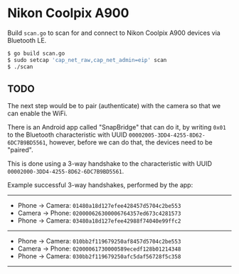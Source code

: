 # Nikon Coolpix A900

Build `scan.go` to scan for and connect to Nikon Coolpix A900 devices via
Bluetooth LE.

```sh
$ go build scan.go
$ sudo setcap 'cap_net_raw,cap_net_admin=eip' scan
$ ./scan
```

## TODO

The next step would be to pair (authenticate) with the camera so that we can
enable the WiFi.

There is an Android app called "SnapBridge" that can do it, by writing `0x01`
to the Bluetooth characteristic with UUID
`00002005-3DD4-4255-8D62-6DC7B9BD5561`, however, before we can do that, the
devices need to be "paired".

This is done using a 3-way handshake to the characteristic with UUID
`00002000-3DD4-4255-8D62-6DC7B9BD5561`.

Example successful 3-way handshakes, performed by the app:

---

- Phone -> Camera: `01480a18d127efee428457d5704c2be553`
- Camera -> Phone: `020000626300006764357ed673c4281573`
- Phone -> Camera: `03480a18d127efee42988f74040e99ffc2`

---

- Phone -> Camera: `010bb2f119679250af8457d5704c2be553`
- Camera -> Phone: `02000061730000589ecedf128b01214348`
- Phone -> Camera: `030bb2f119679250afc5daf56728f5c358`

---
